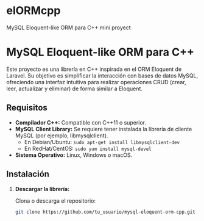 # elORMcpp
MySQL Eloquent-like ORM para C++ mini proyect

# MySQL Eloquent-like ORM para C++

Este proyecto es una librería en C++ inspirada en el ORM Eloquent de Laravel. Su objetivo es simplificar la interacción con bases de datos MySQL, ofreciendo una interfaz intuitiva para realizar operaciones CRUD (crear, leer, actualizar y eliminar) de forma similar a Eloquent.

## Requisitos

- **Compilador C++:** Compatible con C++11 o superior.
- **MySQL Client Library:** Se requiere tener instalada la librería de cliente MySQL (por ejemplo, libmysqlclient).
  - En Debian/Ubuntu: `sudo apt-get install libmysqlclient-dev`
  - En RedHat/CentOS: `sudo yum install mysql-devel`
- **Sistema Operativo:** Linux, Windows o macOS.

## Instalación

1. **Descargar la librería:**

   Clona o descarga el repositorio:
   ```bash
   git clone https://github.com/tu_usuario/mysql-eloquent-orm-cpp.git
